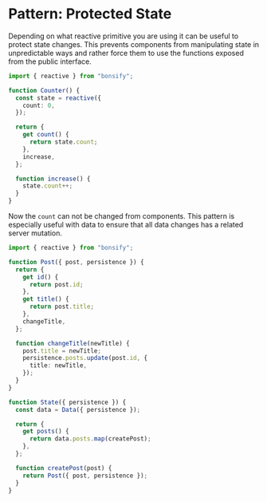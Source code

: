 # Pattern: Protected State

Depending on what reactive primitive you are using it can be useful to protect state changes. This prevents components from manipulating state in unpredictable ways and rather force them to use the functions exposed from the public interface.

```ts
import { reactive } from "bonsify";

function Counter() {
  const state = reactive({
    count: 0,
  });

  return {
    get count() {
      return state.count;
    },
    increase,
  };

  function increase() {
    state.count++;
  }
}
```

Now the `count` can not be changed from components. This pattern is especially useful with data to ensure that all data changes has a related server mutation.

```ts
import { reactive } from "bonsify";

function Post({ post, persistence }) {
  return {
    get id() {
      return post.id;
    },
    get title() {
      return post.title;
    },
    changeTitle,
  };

  function changeTitle(newTitle) {
    post.title = newTitle;
    persistence.posts.update(post.id, {
      title: newTitle,
    });
  }
}

function State({ persistence }) {
  const data = Data({ persistence });

  return {
    get posts() {
      return data.posts.map(createPost);
    },
  };

  function createPost(post) {
    return Post({ post, persistence });
  }
}
```
